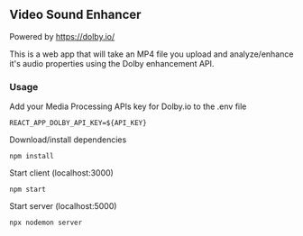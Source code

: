 ## Video Sound Enhancer
Powered by https://dolby.io/

This is a web app that will take an MP4 file you upload and analyze/enhance it's audio properties using the Dolby enhancement API.

### Usage

Add your Media Processing APIs key for Dolby.io to the .env file
```
REACT_APP_DOLBY_API_KEY=${API_KEY}
```

Download/install dependencies 
```
npm install
```
Start client (localhost:3000)
```
npm start
```
Start server (localhost:5000)
```
npx nodemon server
```
